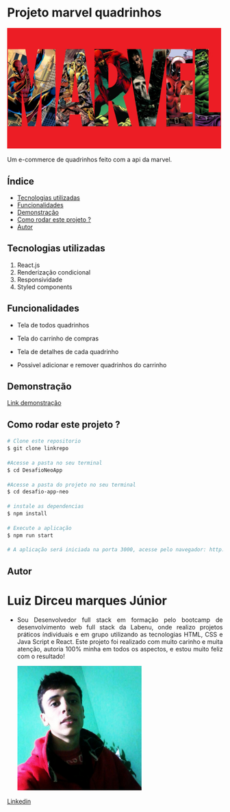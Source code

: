 # Projeto marvel quadrinhos
<!-- ![Marvel quadrinhos](./src/assets/marvel.jpg) -->
<img src="././desafio-app-neo/src/assets/marvel.jpg" alt="marvel" style="width:500px"/>

Um e-commerce de quadrinhos feito com a api da marvel.

## Índice

- <a href='#tecnologias-utilizadas'>Tecnologias utilizadas</a>
- <a href='#funcionalidades'>Funcionalidades</a>
- <a href='#demonstração'>Demonstração</a>
- <a href='#rodar'>Como rodar este projeto ?</a>
- <a href='#autor'>Autor</a>


## Tecnologias utilizadas

1. React.js
2. Renderização condicional
3. Responsividade
4. Styled components


## Funcionalidades

- Tela de todos quadrinhos

- Tela do carrinho de compras

- Tela de detalhes de cada quadrinho

- Possivel adicionar e remover quadrinhos do carrinho

## Demonstração

[Link demonstração](handsome-farmer.surge.sh)


## Como rodar este projeto ?
```bash
# Clone este repositorio
$ git clone linkrepo

#Acesse a pasta no seu terminal
$ cd DesafioNeoApp

#Acesse a pasta do projeto no seu terminal
$ cd desafio-app-neo

# instale as dependencias 
$ npm install

# Execute a aplicação
$ npm run start

# A aplicação será iniciada na porta 3000, acesse pelo navegador: http://localhost:3000
```
## Autor



# Luiz Dirceu marques Júnior


- <p style="text-align: justify">Sou Desenvolvedor full stack em formação pelo bootcamp de desenvolvimento web full stack da Labenu, onde realizo projetos práticos índividuais e em grupo utilizando as tecnologias HTML, CSS e Java Script e React. Este projeto foi realizado com muito carinho e muita atenção, autoria 100% minha em todos os aspectos, e estou muito feliz com o resultado!<p/>

  <img src="./desafio-app-neo/src/assets/minhafoto.jpg" alt="luiz-dirceu" style="width:290px"/>


[Linkedin](https://www.linkedin.com/in/luiz-dirceu-marques/)


